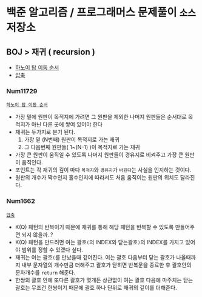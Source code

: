 # 백준 알고리즘 / 프로그래머스 문제풀이 `소스` 저장소
## BOJ > 재귀 ( recursion )
* [하노이 탑 이동 순서](#Num11729)
* [압축](#Num1662)

### Num11729
[`하노이 탑 이동 순서`](https://www.acmicpc.net/problem/11729)
* 가장 밑에 원판이 목적지에 가려면 그 원판을 제외한 나머지 원판들은 순서대로 목적지가 아닌 다른 곳에 쌓여 있어야 한다
* 재귀는 두가지로 분기 된다.
    1. 가장 밑 (N번째) 원판이 목적지로 가는 재귀
    2. 그 다음번째 원판들( 1~(N-1) )이 목적지로 가는 재귀
* 가장 큰 원판이 움직일 수 있도록 나머지 원판들이 경유지로 비켜주고 가장 큰 원판이 움직인다.
* 포인트는 각 재귀의 깊이 마다 `목적지`와 `경유지`가 `바뀐다`는 사실을 인지하는 것이다.
* 원판의 개수가 짝수인지 홀수인지에 따라서도 처음 움직이는 원판의 위치도 달라진다.

### Num1662
[`압축`](https://www.acmicpc.net/problem/1662)
* K(Q) 패턴의 반복이기 때문에 재귀를 통해 해당 패턴을 반복할 수 있도록 만들어주면 되지 않을까..?
* K(Q) 패턴을 만드려면 여는 괄호`(`의 INDEX와 닫는괄호`)`의 INDEX를 가지고 있어야 범위를 정할 수 있겠다 싶다.
* 재귀는 여는 괄호`(`를 만났을때 깊어진다. 여는 괄호 다음부터 닫는 괄호가 나올때까지 내부 문자열의 개수만큼 더해주고 괄호가 닫히면 반복문을 종료한 후 
  괄호안의 문자개수를 `return` 해준다.
* 한쌍의 괄호 안에 또다른 괄호가 몇개든 상관없이 여는 괄호 다음에 마주치는 닫는 괄호는 무조건 한쌍이기 때문에 괄호 하나 단위로 재귀의 깊이를 더해준다.
